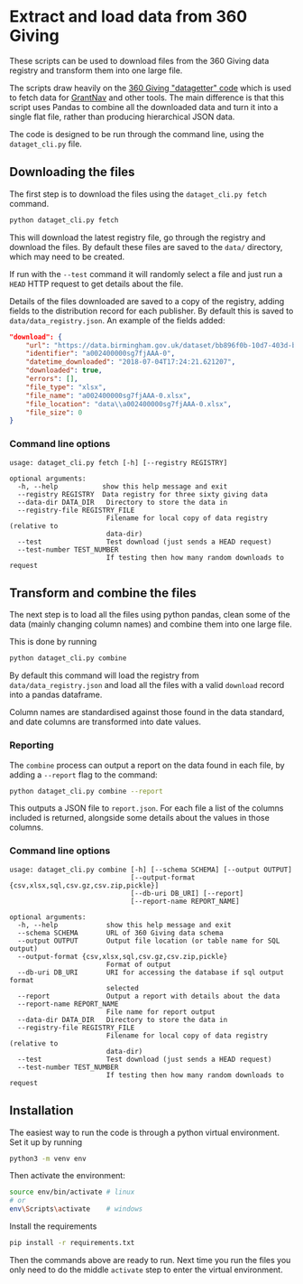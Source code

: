 # Extract and load data from 360 Giving

These scripts can be used to download files from the 360 Giving data registry
and transform them into one large file.

The scripts draw heavily on the [360 Giving "datagetter" code](https://github.com/ThreeSixtyGiving/datagetter)
which is used to fetch data for [GrantNav](http://grantnav.threesixtygiving.org/) and other tools.
The main difference is that this script uses Pandas to combine all the downloaded data and turn
it into a single flat file, rather than producing hierarchical JSON data.

The code is designed to be run through the command line, using the `dataget_cli.py` file.

## Downloading the files

The first step is to download the files using the `dataget_cli.py fetch` command.

```bash
python dataget_cli.py fetch
```

This will download the latest registry file, go through the registry and download
the files. By default these files are saved to the `data/` directory, which may
need to be created.

If run with the `--test` command it will randomly select a file and just run a 
`HEAD` HTTP request to get details about the file.

Details of the files downloaded are saved to a copy of the registry, adding fields
to the distribution record for each publisher. By default this is saved to 
`data/data_registry.json`. An example of the fields added:

```json
"download": {
    "url": "https://data.birmingham.gov.uk/dataset/bb896f0b-10d7-403d-bad4-cc147349c380/resource/6ff023e2-947a-4eb9-bd67-0cdd2c7163dc/download/ssystemsgovernancetransparencygrants360-giving-bcc-data_2014-17-v2.xlsx",
    "identifier": "a002400000sg7fjAAA-0",
    "datetime_downloaded": "2018-07-04T17:24:21.621207",
    "downloaded": true,
    "errors": [],
    "file_type": "xlsx",
    "file_name": "a002400000sg7fjAAA-0.xlsx",
    "file_location": "data\\a002400000sg7fjAAA-0.xlsx",
    "file_size": 0
}
```

### Command line options

```
usage: dataget_cli.py fetch [-h] [--registry REGISTRY]

optional arguments:
  -h, --help           show this help message and exit
  --registry REGISTRY  Data registry for three sixty giving data
  --data-dir DATA_DIR   Directory to store the data in
  --registry-file REGISTRY_FILE
                        Filename for local copy of data registry (relative to
                        data-dir)
  --test                Test download (just sends a HEAD request)
  --test-number TEST_NUMBER
                        If testing then how many random downloads to request

```

## Transform and combine the files

The next step is to load all the files using python pandas, clean some
of the data (mainly changing column names) and combine them into one 
large file.

This is done by running

```bash
python dataget_cli.py combine
```

By default this command will load the registry from `data/data_registry.json`
and load all the files with a valid `download` record into a pandas dataframe.

Column names are standardised against those found in the data standard, and
date columns are transformed into date values.

### Reporting

The `combine` process can output a report on the data found in each file, by
adding a `--report` flag to the command:

```bash
python dataget_cli.py combine --report
```

This outputs a JSON file to `report.json`. For each file a list of the columns
included is returned, alongside some details about the values in those columns.

### Command line options

```
usage: dataget_cli.py combine [-h] [--schema SCHEMA] [--output OUTPUT]
                              [--output-format {csv,xlsx,sql,csv.gz,csv.zip,pickle}]
                              [--db-uri DB_URI] [--report]
                              [--report-name REPORT_NAME]

optional arguments:
  -h, --help            show this help message and exit
  --schema SCHEMA       URL of 360 Giving data schema
  --output OUTPUT       Output file location (or table name for SQL output)
  --output-format {csv,xlsx,sql,csv.gz,csv.zip,pickle}
                        Format of output
  --db-uri DB_URI       URI for accessing the database if sql output format
                        selected
  --report              Output a report with details about the data
  --report-name REPORT_NAME
                        File name for report output
  --data-dir DATA_DIR   Directory to store the data in
  --registry-file REGISTRY_FILE
                        Filename for local copy of data registry (relative to
                        data-dir)
  --test                Test download (just sends a HEAD request)
  --test-number TEST_NUMBER
                        If testing then how many random downloads to request
```

## Installation

The easiest way to run the code is through a python virtual environment. Set it
up by running

```bash
python3 -m venv env
```

Then activate the environment:

```bash
source env/bin/activate # linux
# or 
env\Scripts\activate    # windows
```

Install the requirements

```bash
pip install -r requirements.txt
```

Then the commands above are ready to run. Next time you run the files you only need to 
do the middle `activate` step to enter the virtual environment.
